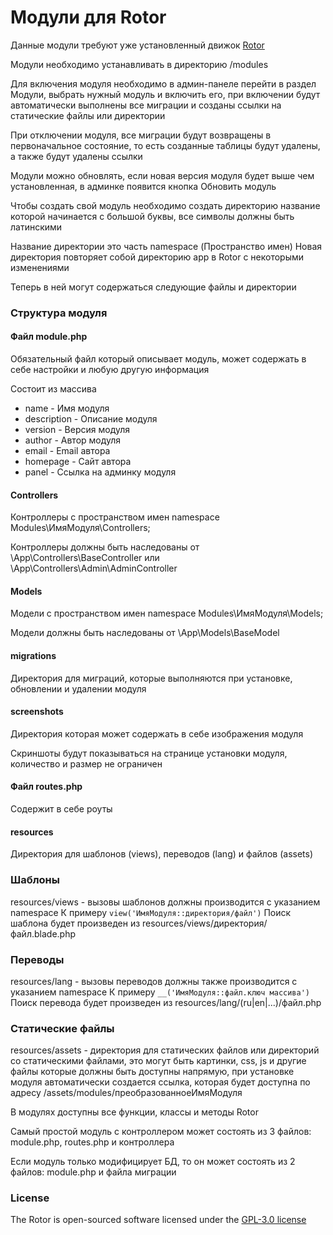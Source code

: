 # Модули для Rotor

Данные модули требуют уже установленный движок [Rotor](https://github.com/visavi/rotor) 

Модули необходимо устанавливать в директорию /modules

Для включения модуля необходимо в админ-панеле перейти в раздел Модули, выбрать нужный модуль и включить его, при включении будут автоматически выполнены все миграции и созданы ссылки на статические файлы или директории

При отключении модуля, все миграции будут возвращены в первоначальное состояние, то есть созданные таблицы будут удалены, а также будут удалены ссылки

Модули можно обновлять, если новая версия модуля будет выше чем установленная, в админке появится кнопка Обновить модуль 

Чтобы создать свой модуль необходимо создать директорию название которой начинается с большой буквы, все символы должны быть латинскими 

Название директории это часть namespace (Пространство имен)
Новая директория повторяет собой директорию app в Rotor с некоторыми изменениями

Теперь в ней могут содержаться следующие файлы и директории

### Структура модуля

#### Файл module.php
Обязательный файл который описывает модуль, может содержать в себе настройки и любую другую информация

Состоит из массива
- name - Имя модуля
- description - Описание модуля
- version - Версия модуля
- author  - Автор модуля
- email - Email автора
- homepage - Сайт автора
- panel - Ссылка на админку модуля

#### Controllers
Контроллеры с пространством имен namespace Modules\ИмяМодуля\Controllers;

Контроллеры должны быть наследованы от \App\Controllers\BaseController или \App\Controllers\Admin\AdminController

#### Models
Модели с пространством имен namespace Modules\ИмяМодуля\Models;

Модели должны быть наследованы от \App\Models\BaseModel

#### migrations
Директория для миграций, которые выполняются при установке, обновлении и удалении модуля

#### screenshots
Директория которая может содержать в себе изображения модуля

Скриншоты будут показываться на странице установки модуля, количество и размер не ограничен

#### Файл routes.php
Содержит в себе роуты 

#### resources
Директория для шаблонов (views), переводов (lang) и файлов (assets)

### Шаблоны
resources/views - вызовы шаблонов должны производится с указанием namespace
К примеру `view('ИмяМодуля::директория/файл')`
Поиск шаблона будет произведен из resources/views/директория/файл.blade.php

### Переводы
resources/lang - вызовы переводов должны также производится с указанием namespace
К примеру `__('ИмяМодуля::файл.ключ массива')`
Поиск перевода будет произведен из resources/lang/(ru|en|...)/файл.php

### Статические файлы
resources/assets - директория для статических файлов или директорий со статическими файлами, это могут быть картинки, css, js и другие файлы которые должны быть доступны напрямую, при установке модуля автоматически создается ссылка, которая будет доступна по адресу /assets/modules/преобразованноеИмяМодуля 

В модулях доступны все функции, классы и методы Rotor

Самый простой модуль c контроллером может состоять из 3 файлов: module.php, routes.php и контроллера

Если модуль только модифицирует БД, то он может состоять из 2 файлов: module.php и файла миграции

### License

The Rotor is open-sourced software licensed under the [GPL-3.0 license](http://opensource.org/licenses/GPL-3.0)
